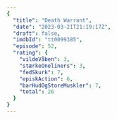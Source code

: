 ```yaml
---
{
  "title": "Death Warrant",
  "date": "2023-03-21T21:19:17Z",
  "draft": false,
  "imdbId": "tt0099385",
  "episode": 52,
  "rating": {
    "vildeVåben": 3,
    "stærkeOneliners": 3,
    "fedSkurk": 7,
    "episkAction": 6,
    "barHudOgStoreMuskler": 7,
    "total": 26
  }
}
---
```



